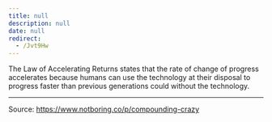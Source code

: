 ```yaml
---
title: null
description: null
date: null
redirect:
  - /Jvt9Hw
---
```


The Law of Accelerating Returns states that the rate of change of progress accelerates because humans can use the technology at their disposal to progress faster than previous generations could without the technology.

---

Source:
https://www.notboring.co/p/compounding-crazy
